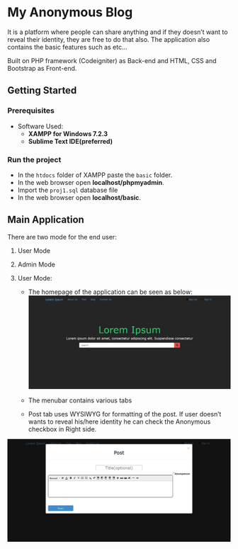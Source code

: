 # My Anonymous Blog
It is a platform where people can share anything and if they doesn’t want to reveal their identity, they are free to do that also. The application also contains the basic features such as etc…

Built on PHP framework (Codeigniter) as Back-end and HTML, CSS and Bootstrap as Front-end.

## Getting Started

### Prerequisites
- Software Used: 
  - **XAMPP for Windows 7.2.3**
  - **Sublime Text IDE(preferred)**

### Run the project
- In the ```htdocs``` folder of XAMPP paste the ```basic``` folder.
- In the web browser open **localhost/phpmyadmin**.
- Import the ```proj1.sql``` database file
- In the web browser open **localhost/basic**.

## Main Application
There are two mode for the end user:
  1. User Mode
  2. Admin Mode


1. User Mode:
   - The homepage of the application can be seen as below:
![alt text](https://github.com/deva101/My-Anonymous-Blog/blob/master/basic/Info/ScreenShots/User_Index.png)

   - The menubar contains various tabs
   - Post tab uses WYSIWYG for formatting of the post. If user doesn’t wants to reveal his/here
identity he can check the Anonymous checkbox in Right side.

![alt text](https://github.com/deva101/My-Anonymous-Blog/blob/master/basic/Info/ScreenShots/User_post.png)
